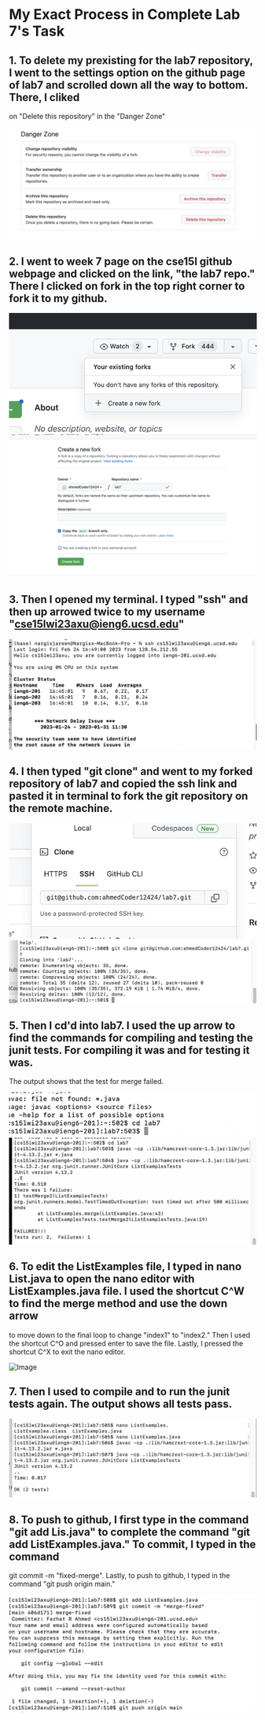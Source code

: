 
# My Exact Process in Complete Lab 7's Task

## 1. To delete my prexisting for the lab7 repository, I went to the settings option on the github page of lab7 and scrolled down all the way to bottom. There, I cliked
on "Delete this repository" in the "Danger Zone"


![Image](L4-step1.png)

## 2. I went to week 7 page on the cse15l github webpage and clicked on the link, "the lab7 repo." There I clicked on fork in the top right corner to fork it to my github.

![Image](L4-step2b.png)
![Image](L4-step2c.png)

## 3. Then I opened my terminal. I typed "ssh" and then up arrowed twice <up><up> to my username "cse15lwi23axu@ieng6.ucsd.edu"

![Image](L4-step3.png)
  
## 4. I then typed "git clone" and went to my forked repository of lab7 and copied the ssh link and pasted it in terminal to fork the git repository on the remote machine.
  
 ![Image](L4-step4.png)
 ![Image](L4-step4b.png)

## 5. Then I cd'd into lab7. I used the up arrow to find the commands for compiling and testing the junit tests. For compiling it was <up><up><up><up><up> and for testing it was<up><up><up><up>.
The output shows that the test for merge failed.
  
   ![Image](L4-step5.png)
   ![Image](L4-step5b.png)



## 6. To edit the ListExamples file, I typed in nano List<tab>.java to open the nano editor with ListExamples.java file. I used the shortcut C^W to find the merge method and use the down arrow
to move down to the final loop to change "index1" to "index2." Then I used the shortcut C^O and pressed enter to save the file. Lastly, I pressed the shortcut
C^X to exit the nano editor.
  
    
   ![Image](L4-step6.png)

## 7. Then I used <up><up><up> to compile and <up><up><up> to run the junit tests again. The output shows all tests pass.
  
    
   ![Image](L4-step7.png)

## 8. To push to github, I first type in the command "git add Lis<tab>.java" to complete the command "git add ListExamples.java." To commit, I typed in the command
git commit -m "fixed-merge". Lastly, to push to github, I typed in the command "git push origin main."
  
    
   ![Image](L4-step8.png)
